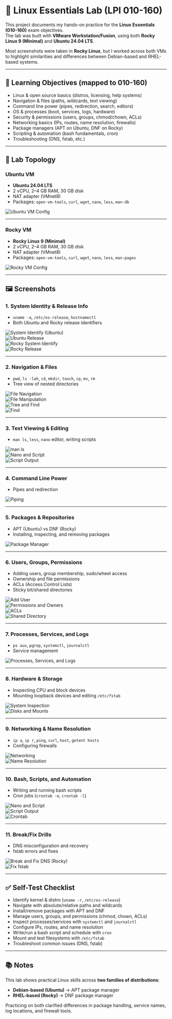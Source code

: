 # 🐧 Linux Essentials Lab (LPI 010-160)

This project documents my hands-on practice for the **Linux Essentials (010-160)** exam objectives.  
The lab was built with **VMware Workstation/Fusion**, using both **Rocky Linux 9 (Minimal)** and **Ubuntu 24.04 LTS**.  

Most screenshots were taken in **Rocky Linux**, but I worked across both VMs to highlight similarities and differences between Debian-based and RHEL-based systems.

---

## 🎯 Learning Objectives (mapped to 010-160)

- Linux & open source basics (distros, licensing, help systems)  
- Navigation & files (paths, wildcards, text viewing)  
- Command line power (pipes, redirection, search, editors)  
- OS & processes (boot, services, logs, hardware)  
- Security & permissions (users, groups, chmod/chown, ACLs)  
- Networking basics (IPs, routes, name resolution, firewalls)  
- Package managers (APT on Ubuntu, DNF on Rocky)  
- Scripting & automation (bash fundamentals, cron)  
- Troubleshooting (DNS, fstab, etc.)

---

## 🧱 Lab Topology

### Ubuntu VM
- **Ubuntu 24.04 LTS**
- 2 vCPU, 2–4 GB RAM, 30 GB disk
- NAT adapter (VMnet8)
- Packages: `open-vm-tools`, `curl`, `wget`, `nano`, `less`, `man-db`

![Ubuntu VM Config](screenshots/ubuntu_vm_config.png)

---

### Rocky VM
- **Rocky Linux 9 (Minimal)**
- 2 vCPU, 2–4 GB RAM, 30 GB disk
- NAT adapter (VMnet8)
- Packages: `open-vm-tools`, `curl`, `wget`, `nano`, `less`, `man-pages`

![Rocky VM Config](screenshots/rocky_vm_config.png)

---

## 🖼️ Screenshots

### 1. System Identity & Release Info
- `uname -a`, `/etc/os-release`, `hostnamectl`  
- Both Ubuntu and Rocky release identifiers  

![System Identify (Ubuntu)](screenshots/SYSTEM_IDENTIFY_ubuntu.png)  
![Ubuntu Release](screenshots/UBUNTU_RELEASE.png)  
![Rocky System Identify](screenshots/rocky_system_identify.png)  
![Rocky Release](screenshots/ROCKY_RELEASE.png)

---

### 2. Navigation & Files
- `pwd`, `ls -lah`, `cd`, `mkdir`, `touch`, `cp`, `mv`, `rm`  
- Tree view of nested directories  

![File Navigation](screenshots/file_navigation.png)  
![File Manipulation](screenshots/file_manipulation.png)  
![Tree and Find](screenshots/tree_and_find.png)  
![Find](screenshots/find.png)

---

### 3. Text Viewing & Editing
- `man ls`, `less`, `nano` editor, writing scripts  

![man ls](screenshots/man_ls.png)  
![Nano and Script](screenshots/nano_and_script.png)  
![Script Output](screenshots/script_output.png)

---

### 4. Command Line Power
- Pipes and redirection  

![Piping](screenshots/piping.png)

---

### 5. Packages & Repositories
- APT (Ubuntu) vs DNF (Rocky)  
- Installing, inspecting, and removing packages  

![Package Manager](screenshots/package_manager.png)

---

### 6. Users, Groups, Permissions
- Adding users, group membership, sudo/wheel access  
- Ownership and file permissions  
- ACLs (Access Control Lists)  
- Sticky bit/shared directories  

![Add User](screenshots/add_user.png)  
![Permissions and Owners](screenshots/permissions_and_owners.png)  
![ACLs](screenshots/acls.png)  
![Shared Directory](screenshots/shared.png)

---

### 7. Processes, Services, and Logs
- `ps aux`, `pgrep`, `systemctl`, `journalctl`  
- Service management  

![Processes, Services, and Logs](screenshots/processes_services_and_logs.png)

---

### 8. Hardware & Storage
- Inspecting CPU and block devices  
- Mounting loopback devices and editing `/etc/fstab`  

![System Inspection](screenshots/system_inspection.png)  
![Disks and Mounts](screenshots/disks_and_mounts.png)

---

### 9. Networking & Name Resolution
- `ip a`, `ip r`, `ping`, `curl`, `host`, `getent hosts`  
- Configuring firewalls  

![Networking](screenshots/networking.png)  
![Name Resolution](screenshots/name_resolution.png)

---

### 10. Bash, Scripts, and Automation
- Writing and running bash scripts  
- Cron jobs (`crontab -e`, `crontab -l`)  

![Nano and Script](screenshots/nano_and_script.png)  
![Script Output](screenshots/script_output.png)  
![Crontab](screenshots/crontab.png)

---

### 11. Break/Fix Drills
- DNS misconfiguration and recovery  
- fstab errors and fixes  

![Break and Fix DNS (Rocky)](screenshots/break_and_fix_dns_rocky.png)  
![Fix fstab](screenshots/fix_fstab.png)

---

## ✅ Self-Test Checklist

- Identify kernel & distro (`uname -r`, `/etc/os-release`)  
- Navigate with absolute/relative paths and wildcards  
- Install/remove packages with APT and DNF  
- Manage users, groups, and permissions (chmod, chown, ACLs)  
- Inspect processes/services with `systemctl` and `journalctl`  
- Configure IPs, routes, and name resolution  
- Write/run a bash script and schedule with `cron`  
- Mount and test filesystems with `/etc/fstab`  
- Troubleshoot common issues (DNS, fstab)  

---

## 📚 Notes

This lab shows practical Linux skills across **two families of distributions**:  
- **Debian-based (Ubuntu)** → APT package manager  
- **RHEL-based (Rocky)** → DNF package manager  

Practicing on both clarified differences in package handling, service names, log locations, and firewall tools.

